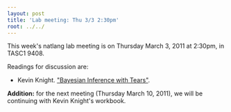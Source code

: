 ```yaml
---
layout: post
title: 'Lab meeting: Thu 3/3 2:30pm'
root: ../../
---
```



This week's natlang lab meeting is on Thursday March 3, 2011 at 2:30pm, in TASC1 9408.






Readings for discussion are:



        
* Kevin Knight. ["Bayesian Inference with Tears"](http://www.isi.edu/natural-language/people/bayes-with-tears.pdf).






**Addition:** for the next meeting (Thursday March 10, 2011), we will be continuing with Kevin Knight's workbook.
